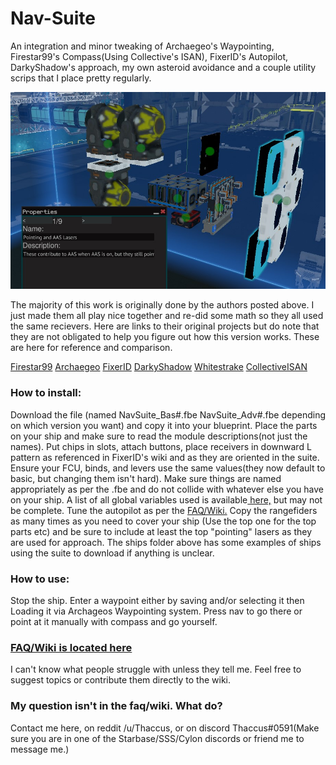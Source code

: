 # Nav-Suite
An integration and minor tweaking of Archaegeo's Waypointing, Firestar99's Compass(Using Collective's ISAN), FixerID's Autopilot, DarkyShadow's approach, my own asteroid avoidance and a couple utility scrips that I place pretty regularly.

![Package Image](Media/Package.jpg)

The majority of this work is originally done by the authors posted above. I just made them all play nice together and re-did some math so they all used the same recievers. Here are links to their original projects but do note that they are not obligated to help you figure out how this version works. These are here for reference and comparison.

[Firestar99](https://gitlab.com/Firestar99/yolol/-/blob/master/src/compass/README.md)   [Archaegeo](https://github.com/Archaegeo/Starbase/tree/main/ISAN-Waypoint%20System)   [FixerID](https://github.com/fixerid/sb-projects/tree/main/NavCas)   [DarkyShadow](https://github.com/GameName-Darkyshadow/Starbase)   [Whitestrake](https://gitlab.com/Whitestrake/yolol) [CollectiveISAN](https://github.com/Collective-SB/ISAN)

### How to install:
Download the file (named NavSuite_Bas#.fbe NavSuite_Adv#.fbe depending on which version you want) and copy it into your blueprint. Place the parts on your ship and make sure to read the module descriptions(not just the names). Put chips in slots, attach buttons, place receivers in downward L pattern as referenced in FixerID's wiki and as they are oriented in the suite. Ensure your FCU, binds, and levers use the same values(they now default to basic, but changing them isn't hard). Make sure things are named appropriately as per the .fbe and do not collide with whatever else  you have on your ship. A list of all global variables used is available[ here,](https://github.com/Thaccus/Starbase-Nav-Suite/blob/main/UsedGlobalVars.txt) but may not be complete. Tune the autopilot as per the [FAQ/Wiki.](https://github.com/Thaccus/Starbase-Nav-Suite/wiki/FAQ) Copy the rangefiders as many times as you need to cover your ship (Use the top one for the top parts etc) and be sure to include at least the top "pointing" lasers as they are used for approach. The ships folder above has some examples of ships using the suite to download if anything is unclear.

### How to use: 
Stop the ship. Enter a waypoint either by saving and/or selecting it then Loading it via Archageos Waypointing system. Press nav to go there or point at it manually with compass and go yourself.

### [FAQ/Wiki is located here](https://github.com/Thaccus/Starbase-Nav-Suite/wiki/FAQ) 
I can't know what people struggle with unless they tell me. Feel free to suggest topics or contribute them directly to the wiki.

### My question isn't in the faq/wiki. What do?
Contact me here, on reddit /u/Thaccus, or on discord Thaccus#0591(Make sure you are in one of the Starbase/SSS/Cylon discords or friend me to message me.)

